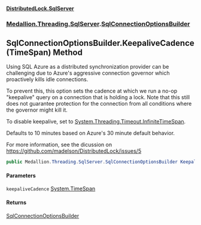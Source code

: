 #### [DistributedLock.SqlServer](README.md 'README')
### [Medallion.Threading.SqlServer](Medallion.Threading.SqlServer.md 'Medallion.Threading.SqlServer').[SqlConnectionOptionsBuilder](SqlConnectionOptionsBuilder.md 'Medallion.Threading.SqlServer.SqlConnectionOptionsBuilder')

## SqlConnectionOptionsBuilder.KeepaliveCadence(TimeSpan) Method

Using SQL Azure as a distributed synchronization provider can be challenging due to Azure's aggressive connection governor
which proactively kills idle connections. 

To prevent this, this option sets the cadence at which we run a no-op "keepalive" query on a connection that is holding a lock. 
Note that this still does not guarantee protection for the connection from all conditions where the governor might kill it.

To disable keepalive, set to [System.Threading.Timeout.InfiniteTimeSpan](https://docs.microsoft.com/en-us/dotnet/api/System.Threading.Timeout.InfiniteTimeSpan 'System.Threading.Timeout.InfiniteTimeSpan').

Defaults to 10 minutes based on Azure's 30 minute default behavior.

For more information, see the dicussion on https://github.com/madelson/DistributedLock/issues/5

```csharp
public Medallion.Threading.SqlServer.SqlConnectionOptionsBuilder KeepaliveCadence(System.TimeSpan keepaliveCadence);
```
#### Parameters

<a name='Medallion.Threading.SqlServer.SqlConnectionOptionsBuilder.KeepaliveCadence(System.TimeSpan).keepaliveCadence'></a>

`keepaliveCadence` [System.TimeSpan](https://docs.microsoft.com/en-us/dotnet/api/System.TimeSpan 'System.TimeSpan')

#### Returns
[SqlConnectionOptionsBuilder](SqlConnectionOptionsBuilder.md 'Medallion.Threading.SqlServer.SqlConnectionOptionsBuilder')
